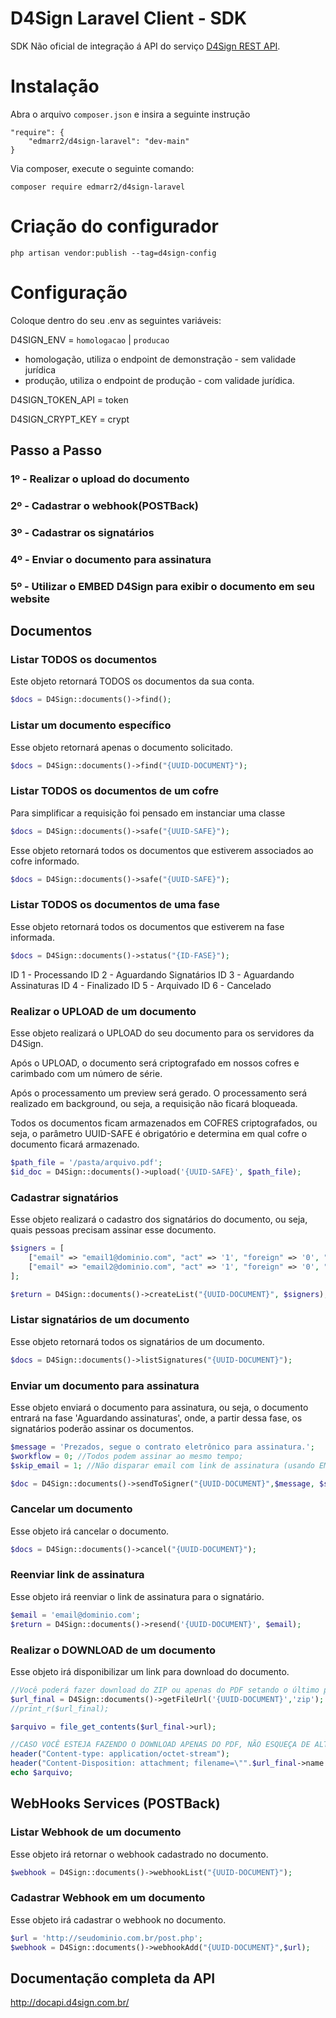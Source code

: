 # D4Sign Laravel Client - SDK

SDK Não oficial de integração á API do serviço [D4Sign REST API](http://docapi.d4sign.com.br/).

# Instalação
Abra o arquivo `composer.json` e insira a seguinte instrução
```
"require": {
    "edmarr2/d4sign-laravel": "dev-main"
}
``` 


Via composer, execute o seguinte comando: 

```shell script
composer require edmarr2/d4sign-laravel
```

# Criação do configurador
```php artisan vendor:publish --tag=d4sign-config```

# Configuração

Coloque dentro do seu .env as seguintes variáveis:

D4SIGN_ENV = ``homologacao`` | `producao`

- homologação, utiliza o endpoint de demonstração - sem validade jurídica
- produção, utiliza o endpoint de produção - com validade jurídica.

D4SIGN_TOKEN_API = token

D4SIGN_CRYPT_KEY = crypt

## Passo a Passo

### 1º - Realizar o upload do documento
### 2º - Cadastrar o webhook(POSTBack)
### 3º - Cadastrar os signatários
### 4º - Enviar o documento para assinatura
### 5º - Utilizar o EMBED D4Sign para exibir o documento em seu website

## Documentos

### Listar TODOS os documentos

Este objeto retornará TODOS os documentos da sua conta.

```php
$docs = D4Sign::documents()->find();
```

### Listar um documento específico

Esse objeto retornará apenas o documento solicitado.

```php
$docs = D4Sign::documents()->find("{UUID-DOCUMENT}");
```

### Listar TODOS os documentos de um cofre
Para simplificar a requisição foi pensado em instanciar uma classe
```php
$docs = D4Sign::documents()->safe("{UUID-SAFE}");
```

Esse objeto retornará todos os documentos que estiverem associados ao cofre informado.

```php
$docs = D4Sign::documents()->safe("{UUID-SAFE}");
```

### Listar TODOS os documentos de uma fase

Esse objeto retornará todos os documentos que estiverem na fase informada.

```php
$docs = D4Sign::documents()->status("{ID-FASE}");
```

ID 1 - Processando
ID 2 - Aguardando Signatários
ID 3 - Aguardando Assinaturas
ID 4 - Finalizado
ID 5 - Arquivado
ID 6 - Cancelado


### Realizar o UPLOAD de um documento

Esse objeto realizará o UPLOAD do seu documento para os servidores da D4Sign.

Após o UPLOAD, o documento será criptografado em nossos cofres e carimbado com um número de série.

Após o processamento um preview será gerado. O processamento será realizado em background, ou seja, a requisição não ficará bloqueada.

Todos os documentos ficam armazenados em COFRES criptografados, ou seja, o parâmetro UUID-SAFE é obrigatório e determina em qual cofre o documento ficará armazenado.

```php
$path_file = '/pasta/arquivo.pdf';
$id_doc = D4Sign::documents()->upload('{UUID-SAFE}', $path_file);
```

### Cadastrar signatários

Esse objeto realizará o cadastro dos signatários do documento, ou seja, quais pessoas precisam assinar esse documento.

```php
$signers = [
    ["email" => "email1@dominio.com", "act" => '1', "foreign" => '0', "certificadoicpbr" => '0', "assinatura_presencial" => '0', "embed_methodauth" => 'email', "embed_smsnumber" => ''],
    ["email" => "email2@dominio.com", "act" => '1', "foreign" => '0', "certificadoicpbr" => '0',"assinatura_presencial" => '0', "embed_methodauth" => 'sms', "embed_smsnumber" => '+5511953020202']
];

$return = D4Sign::documents()->createList("{UUID-DOCUMENT}", $signers);
```

### Listar signatários de um documento

Esse objeto retornará todos os signatários de um documento.

```php
$docs = D4Sign::documents()->listSignatures("{UUID-DOCUMENT}");
```

### Enviar um documento para assinatura

Esse objeto enviará o documento para assinatura, ou seja, o documento entrará na fase 'Aguardando assinaturas', onde, a partir dessa fase, os signatários poderão assinar os documentos.

```php
$message = 'Prezados, segue o contrato eletrônico para assinatura.';
$workflow = 0; //Todos podem assinar ao mesmo tempo;
$skip_email = 1; //Não disparar email com link de assinatura (usando EMBED ou Assinatura Presencial);

$doc = D4Sign::documents()->sendToSigner("{UUID-DOCUMENT}",$message, $skip_email, $workflow);
```

### Cancelar um documento

Esse objeto irá cancelar o documento.

```php
$docs = D4Sign::documents()->cancel("{UUID-DOCUMENT}");
```

### Reenviar link de assinatura

Esse objeto irá reenviar o link de assinatura para o signatário.

```php
$email = 'email@dominio.com';
$return = D4Sign::documents()->resend('{UUID-DOCUMENT}', $email);
```

### Realizar o DOWNLOAD de um documento

Esse objeto irá disponibilizar um link para download do documento.

```php
//Você poderá fazer download do ZIP ou apenas do PDF setando o último parametro.
$url_final = D4Sign::documents()->getFileUrl('{UUID-DOCUMENT}','zip');
//print_r($url_final);

$arquivo = file_get_contents($url_final->url);

//CASO VOCÊ ESTEJA FAZENDO O DOWNLOAD APENAS DO PDF, NÃO ESQUEÇA DE ALTERAR O CONTENT-TYPE PARA application/pdf E O NOME DO ARQUIVO PARA .PDF
header("Content-type: application/octet-stream");
header("Content-Disposition: attachment; filename=\"".$url_final->name.".zip"."\"");
echo $arquivo;
```

## WebHooks Services (POSTBack)

### Listar Webhook de um documento

Esse objeto irá retornar o webhook cadastrado no documento.

```php
$webhook = D4Sign::documents()->webhookList("{UUID-DOCUMENT}");
```

### Cadastrar Webhook em um documento

Esse objeto irá cadastrar o webhook no documento.

```php
$url = 'http://seudominio.com.br/post.php';
$webhook = D4Sign::documents()->webhookAdd("{UUID-DOCUMENT}",$url);
```

## Documentação completa da API

http://docapi.d4sign.com.br/
